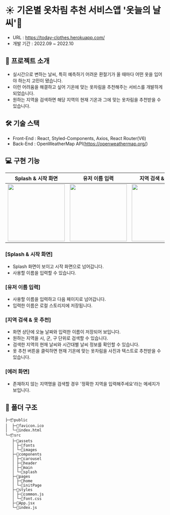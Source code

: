 # ☀️ 기온별 옷차림 추천 서비스앱 '옷늘의 날씨'👕
- URL : https://today-clothes.herokuapp.com/
- 개발 기간 : 2022.09 ~ 2022.10

## 📖 프로젝트 소개
- 실시간으로 변하는 날씨, 특히 예측하기 어려운 환절기가 올 때마다 어떤 옷을 입어야 하는지 고민이 됐습니다.
- 이런 어려움을 해결하고 싶어 기온에 맞는 옷차림을 추천해주는 서비스를 개발하게 되었습니다.
- 원하는 지역을 검색하면 해당 지역의 현재 기온과 그에 맞는 옷차림을 추천받을 수 있습니다.
 
## 🛠 기술 스택
- Front-End : React, Styled-Components, Axios, React Router(V6)
- Back-End : OpenWeatherMap API(https://openweathermap.org/)

## 💻 구현 기능

<div>

|Splash & 시작 화면 | 유저 이름 입력 | 지역 검색 & 옷 추천| 에러 화면 |
|:---:|:---:|:---:|:---:|
|<img src="https://user-images.githubusercontent.com/99578007/196025627-5b855f62-307c-4368-85e9-16276483a02f.gif" width=180 />|<img src="https://user-images.githubusercontent.com/99578007/196025682-d64ac80c-331d-4236-8df6-204570fbe126.gif" width=180 />|<img src="https://user-images.githubusercontent.com/99578007/196025685-068fde1a-bc3b-44a5-97a4-7d93d2316234.gif" width=180 />|<img src="https://user-images.githubusercontent.com/99578007/196033598-3f41d3fa-8d83-4002-b129-42f8890cb21f.gif" width=180 />

</div>

### [Splash & 시작 화면]	
- Splash 화면이 보이고 시작 화면으로 넘어갑니다.
- 사용할 이름을 입력할 수 있습니다.

### [유저 이름 입력]
- 사용할 이름을 입력하고 다음 페이지로 넘어갑니다.
- 입력한 이름은 로컬 스토리지에 저장됩니다.

### [지역 검색 & 옷 추천]
- 화면 상단에 오늘 날짜와 입력한 이름이 저장되어 보입니다.
- 원하는 지역을 시, 군, 구 단위로 검색할 수 있습니다.
- 검색한 지역의 현재 날씨와 시간대별 날씨 정보를 확인할 수 있습니다.
- 옷 추천 버튼을 클릭하면 현재 기온에 맞는 옷차림을 사진과 텍스트로 추천받을 수 있습니다.

### [에러 화면]
- 존재하지 않는 지역명을 검색할 경우 '정확한 지역을 입력해주세요'라는 메세지가 보입니다.

## 📁 폴더 구조
```
├─📦public
│  ├─📄favicon.ico
│  └─📄index.html
└─📦src
   ├─📂assets
   │ ├─📁fonts
   │ └─📁images
   ├─📂components
   │ ├─📁carousel
   │ ├─📁header
   │ ├─📁main
   │ └─📁splash
   ├─📂pages
   │ ├─📁home
   │ └─📁initPage
   ├─📂styles
   │ ├─📄common.js
   │ └─📄font.css
   ├─📄App.jsx
   └─📄index.js
```
